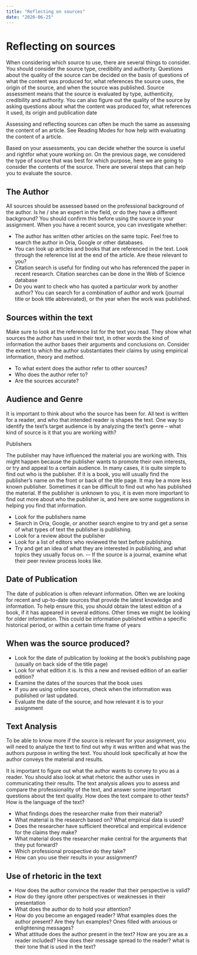 ```yaml
---
title: "Reflecting on sources"
date: "2020-06-25"
---
```


# Reflecting on sources

When considering which source to use, there are several things to consider. You should consider the source type, credibility and authority. Questions about the quality of the source can be decided on the basis of questions of what the content was produced for, what references the source uses, the origin of the source, and when the source was published. Source assessment means that the source is evaluated by type, authenticity, credibility and authority. You can also figure out the quality of the source by asking questions about what the content was produced for, what references it used, its origin and publication date

Assessing and reflecting sources can often be much the same as assessing the content of an article. See Reading Modes for how help with evaluating the content of a article.

Based on your assessments, you can decide whether the source is useful and rightfor what youre working on. On the previous page, we considered the type of source that was best for which purpose, here we are going to consider the contents of the source. There are several steps that can help you to evaluate the source.

## The Author

All sources should be assessed based on the professional background of the author. Is he / she an expert in the field, or do they have a different background? You should confirm this before using the source in your assignment. When you have a recent source, you can investigate whether: 

* The author has written other articles on the same topic. Feel free to search the author in Oria, Google or other databases.
* You can look up articles and books that are referenced in the text. Look through the reference list at the end of the article. Are these relevant to you?
* Citation search is useful for finding out who has referenced the paper in recent research. Citation searches can be done in the Web of Science database
* Do you want to check who has quoted a particular work by another author? You can search for a combination of author and work (journal title or book title abbreviated), or the year when the work was published.

## Sources within the text

Make sure to look at the reference list for the text you read. They show what sources the author has used in their text, in other words the kind of information the author bases their arguments and conclusions on. Consider the extent to which the author substantiates their claims by using empirical information, theory and method.

* To what extent does the author refer to other sources?
* Who does the author refer to?
* Are the sources accurate?

## Audience and Genre

It is important to think about who the source has been for. All text is written for a reader, and who that intended reader is shapes the text. One way to identify the text’s target audience is by analyzing the text’s genre – what kind of source is it that you are working with?

Publishers

The publisher may have influenced the material you are working with. This might happen because the publisher wants to promote their own interests, or try and appeal to a certain audience. In many cases, it is quite simple to find out who is the publisher. If it is a book, you will usually find the publisher’s name on the front or back of the title page. It may be a more less known publisher. Sometimes it can be difficult to find out who has published the material. If the publisher is unknown to you, it is even more important to find out more about who the publisher is, and here are some suggestions in helping you find that information.

* Look for the publishers name
* Search in Oria, Google, or another search engine to try and get a sense of what types of text the publisher is publishing.
* Look for a review about the publisher
* Look for a list of editors who reviewed the text before publishing.
* Try and get an idea of what they are interested in publishing, and what topics they usually focus on. -- If the source is a journal, examine what their peer review process looks like.

## Date of Publication

The date of publication is often relevant information. Often we are looking for recent and up-to-date sources that provide the latest knowledge and information. To help ensure this, you should obtain the latest edition of a book, if it has appeared in several editions. Other times we might be looking for older information. This could be information published within a specific historical period, or within a certain time frame of years

## When was the source produced?

* Look for the date of publication by looking at the book’s publishing page (usually on back side of the title page)
* Look for what edition it is. Is this a new and revised edition of an earlier edition?
* Examine the dates of the sources that the book uses
* If you are using online sources, check when the information was published or last updated.
* Evaluate the date of the source, and how relevant it is to your assignment

## Text Analysis

To be able to know more if the source is relevant for your assignment, you will need to analyze the text to find out why it was written and what was the authors purpose in writing the text. You should look specifically at how the author conveys the material and results.

It is important to figure out what the author wants to convey to you as a reader. You should also look at what rhetoric the author uses in communicating their results. The text analysis allows you to assess and compare the professionality of the text, and answer some important questions about the text quality. How does the text compare to other texts? How is the language of the text?

* What findings does the researcher make from their material?
* What material is the research based on? What empirical data is used?
* Does the researcher have sufficient theoretical and empirical evidence for the claims they make?
* What material does the researcher make central for the arguments that they put forward?
* Which professional prospective do they take?
* How can you use their results in your assignment?

## Use of rhetoric in the text

* How does the author convince the reader that their perspective is valid?
* How do they ignore other perspectives or weaknesses in their presentation
* What does the author do to hold your attention?
* How do you become an engaged reader? What examples does the author present? Are they fun examples? Ones filled with anxious or enlightening messages?
* What attitude does the author present in the text? How are you are as a reader included? How does their message spread to the reader? what is their tone that is used in the text?


